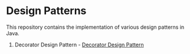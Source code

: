 # Design Patterns
This repository contains the implementation of various design patterns in Java.
1. Decorator Design Pattern - [Decorator Design Pattern](   )